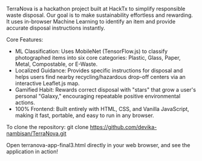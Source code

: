 TerraNova is a hackathon project built at HackTx to simplify responsible waste disposal. Our goal is to make sustainability effortless and rewarding.
It uses in-browser Machine Learning to identify an item and provide accurate disposal instructions instantly. 


Core Features:
 - ML Classification: Uses MobileNet (TensorFlow.js) to classify photographed items into six core categories: Plastic, Glass, Paper, Metal, Compostable, or E-Waste.
 - Localized Guidance: Provides specific instructions for disposal and helps users find nearby recycling/hazardous drop-off centers via an interactive Leaflet.js map.
 - Gamified Habit: Rewards correct disposal with "stars" that grow a user's personal "Galaxy," encouraging repeatable positive environmental actions.
 - 100% Frontend: Built entirely with HTML, CSS, and Vanilla JavaScript, making it fast, portable, and easy to run in any browser.

To clone the repository: git clone https://github.com/devika-nambisan/TerraNova.git

Open terranova-app-final3.html directly in your web browser, and see the application in action!
